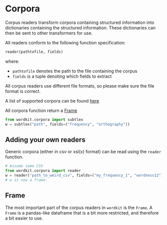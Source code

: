 # Corpora

Corpus readers transform corpora containing structured information into dictionaries containing the structured information.
These dictionaries can then be sent to other transformers for use.

All readers conform to the following function specification:

```python
reader(pathtofile, fields)
```

where:
* `pathtofile` denotes the path to the file containing the corpus
* `fields` is a tuple denoting which fields to extract

All corpus readers use different file formats, so please make sure the file format is correct.

A list of supported corpora can be found [here](../../)

All corpora function return a [Frame](frame)

```python
from wordkit.corpora import subtlex
w = subtlex("path", fields=("frequency", "orthography"))
```

## Adding your own readers

Generic corpora (either in csv or xsl(x) format) can be read using the `reader` function.

```python
# Assume some CSV
from wordkit.corpora import reader
w = reader("path_to_weird_csv", fields=("my_frequency_1", "wordness12"))
# w is now a frame.
```

## Frame

The most important part of the corpus readers in `wordkit` is the `Frame`.
A `Frame` is a pandas-like dataframe that is a bit more restricted, and therefore a bit easier to use.
